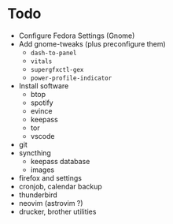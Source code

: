 # Todo

- Configure Fedora Settings (Gnome)
- Add gnome-tweaks (plus preconfigure them)
  - `dash-to-panel`
  - `vitals`
  - `supergfxctl-gex`
  - `power-profile-indicator`
- Install software
  - btop
  - spotify
  - evince
  - keepass
  - tor
  - vscode
- git
- syncthing
  - keepass database
  - images
- firefox and settings
- cronjob, calendar backup
- thunderbird
- neovim (astrovim ?)
- drucker, brother utilities
